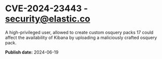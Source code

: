 # CVE-2024-23443 - security@elastic.co

A high-privileged user, allowed to create custom osquery packs 17 could affect the availability of Kibana by uploading a maliciously crafted osquery pack.

**Publish date:** 2024-06-19
